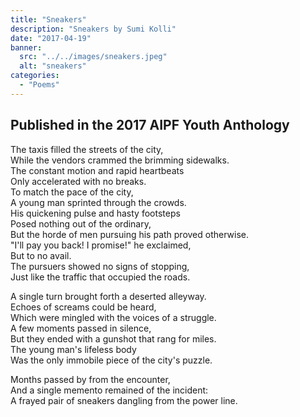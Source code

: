 ```yaml
---
title: "Sneakers"
description: "Sneakers by Sumi Kolli"
date: "2017-04-19"
banner:
  src: "../../images/sneakers.jpeg"
  alt: "sneakers"
categories:
  - "Poems"
---
```


## Published in the 2017 AIPF Youth Anthology

The taxis filled the streets of the city,  
While the vendors crammed the brimming sidewalks.  
The constant motion and rapid heartbeats  
Only accelerated with no breaks.  
To match the pace of the city,  
A young man sprinted through the crowds.  
His quickening pulse and hasty footsteps  
Posed nothing out of the ordinary,  
But the horde of men pursuing his path proved otherwise.  
"I'll pay you back! I promise!" he exclaimed,  
But to no avail.  
The pursuers showed no signs of stopping,  
Just like the traffic that occupied the roads.  

A single turn brought forth a deserted alleyway.  
Echoes of screams could be heard,  
Which were mingled with the voices of a struggle.  
A few moments passed in silence,  
But they ended with a gunshot that rang for miles.  
The young man's lifeless body  
Was the only immobile piece of the city's puzzle.  

Months passed by from the encounter,  
And a single memento remained of the incident:  
A frayed pair of sneakers dangling from the power line.  